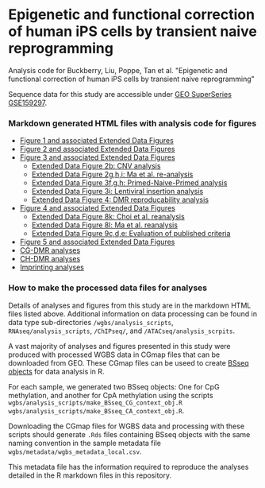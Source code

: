 # Epigenetic and functional correction of human iPS cells by transient naive reprogramming

Analysis code for Buckberry, Liu, Poppe, Tan et al. "Epigenetic and functional correction of human iPS cells by transient naive reprogramming"

Sequence data for this study are accessible under [GEO SuperSeries GSE159297](https://www.ncbi.nlm.nih.gov/geo/query/acc.cgi?acc=GSE159297).

### Markdown generated HTML files with analysis code for figures
- [Figure 1 and associated Extended Data Figures](Figure_1.md)
- [Figure 2 and associated Extended Data Figures](Fig_2.html)
- [Figure 3 and associated Extended Data Figures](Fig_3.html)
    - [Extended Data Figure 2b: CNV analysis](ED_Fig_2b.html)
    - [Extended Data Figure 2g,h,i: Ma et al. re-analysis]()
    - [Extended Data Figure 3f,g,h: Primed-Naive-Primed analysis]()
    - [Extended Data Figure 3i: Lentiviral insertion analysis]()
    - [Extended Data Figure 4: DMR reproducability analysis]()
- [Figure 4 and associated Extended Data Figures]()
    - [Extended Data Figure 8k: Choi et al. reanalysis](Choi_ESC_iPSC_differential_expression.html)
    - [Extended Data Figure 8l: Ma et al. reanalysis](SCNT_differential_expression.html)
    - [Extended Data Figure 9c,d,e: Evaluation of published criteria](REVISION_Koyanagi_Ruiz_genes_TE_methylation.md)
- [Figure 5 and associated Extended Data Figures](REVISION_differentiation_quantifications.html)  
- [CG-DMR analyses](CG_DMR_analysis.html)
- [CH-DMR analyses](CH_DMR_analysis.nb.html)
- [Imprinting analyses](REVISION_imprinting_analyses.html)

### How to make the processed data files for analyses
Details of analyses and figures from this study are in the markdown HTML files listed above. Additional information on data processing can be found in data type sub-directories `/wgbs/analysis_scripts`, `RNAseq/analysis_scripts`, `/ChIPseq/`, and `/ATACseq/analysis_scrpits`.   

A vast majority of analyses and figures presented in this study were produced with processed WGBS data in CGmap files that can be downloaded from GEO. These CGmap files can be useed to create [BSseq objects](https://www.bioconductor.org/packages/devel/bioc/vignettes/bsseq/inst/doc/bsseq.html#3_Using_objects_of_class_BSseq) for data analysis in R.   

For each sample, we generated two BSseq objects: One for CpG methylation, and another for CpA methylation using the scripts `wgbs/analysis_scripts/make_BSseq_CG_context_obj.R` `wgbs/analysis_scripts/make_BSseq_CA_context_obj.R`.  

Downloading the CGmap files for WGBS data and processing with these scripts should generate `.Rds` files containing BSseq objects with the same naming convention in the sample metadata file `wgbs/metadata/wgbs_metadata_local.csv`.  

This metadata file has the information required to reproduce the analyses detailed in the R markdown files in this repository.  












